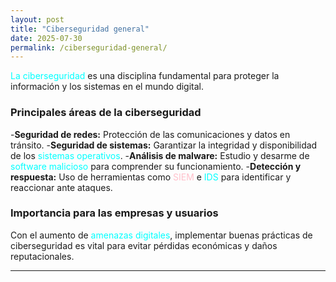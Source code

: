 ```yaml
---
layout: post
title: "Ciberseguridad general"
date: 2025-07-30
permalink: /ciberseguridad-general/
---
```


<span style="color: #00FFFF;">La ciberseguridad</span> es una disciplina fundamental para proteger la información y los sistemas en el mundo digital.

### Principales áreas de la ciberseguridad

-**Seguridad de redes:** Protección de las comunicaciones y datos en tránsito.
-**Seguridad de sistemas:** Garantizar la integridad y disponibilidad de los  <span style="color: #00FFFF;">sistemas operativos</span>.
-**Análisis de malware:** Estudio y desarme de <span style="color: #00FFFF;">software malicioso</span> para comprender su funcionamiento.
-**Detección y respuesta:** Uso de herramientas como <span style="color: #FFC0CB;">SIEM</span> e <span style="color: #00FFFF;">IDS</span> para identificar y reaccionar ante ataques.

### Importancia para las empresas y usuarios

Con el aumento de <span style="color: #00FFFF;">amenazas digitales</span>, implementar buenas prácticas de ciberseguridad es vital para evitar pérdidas económicas y daños reputacionales.

---


